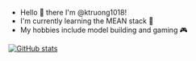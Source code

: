 * Hello 👋 there I'm @ktruong1018!
* I'm currently learning the MEAN stack 🥽
* My hobbies include model building and gaming 🎮


[![GitHub stats](https://github-readme-stats.vercel.app/api?username=ktruong1018&show_icons=true&theme=dark)](https://github.com/anuraghazra/github-readme-stats)
